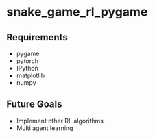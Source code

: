 # snake_game_rl_pygame

## Requirements
- pygame
- pytorch
- IPython
- matplotlib
- numpy

## Future Goals
- Implement other RL algorithms
- Multi agent learning
